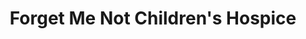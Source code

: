 ---
title: "Forget Me Not Children's Hospice"
url: /huddersfield/forget-me-not-childrens-hospice/
shop: charity
---
